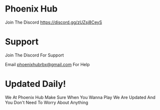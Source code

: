 # Phoenix Hub

Join The Discord https://discord.gg/zUZsj8CeyS

# Support

Join The Discord For Support

Email phoenixhubrbx@gmail.com For Help

# Updated Daily!

We At Phoenix Hub Make Sure When You Wanna Play We Are Updated And You Don't Need To Worry About Anything
